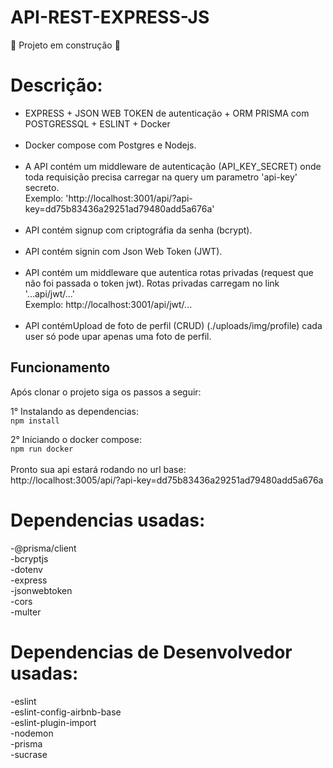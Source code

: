 # API-REST-EXPRESS-JS

:construction: Projeto em construção :construction: <br>

# Descrição:

- EXPRESS + JSON WEB TOKEN de autenticação + ORM PRISMA com POSTGRESSQL + ESLINT + Docker <br>
  <br>
- Docker compose com Postgres e Nodejs.<br>
  <br>
- A API contém um middleware de autenticação (API_KEY_SECRET) onde toda requisição precisa carregar na query um parametro 'api-key' secreto.<br>
  Exemplo: 'http://localhost:3001/api/?api-key=dd75b83436a29251ad79480add5a676a'<br>
  <br>
- API contém signup com criptográfia da senha (bcrypt).<br>
  <br>
- API contém signin com Json Web Token (JWT).<br>
  <br>
- API contém um middleware que autentica rotas privadas (request que não foi passada o token jwt). Rotas privadas carregam no link '...api/jwt/...'<br>
  Exemplo: http://localhost:3001/api/jwt/...<br>
  <br>
- API contémUpload de foto de perfil (CRUD) (./uploads/img/profile) cada user só pode upar apenas uma foto de perfil.<br>

## Funcionamento

Após clonar o projeto siga os passos a seguir:<br>

1° Instalando as dependencias:<br>
`npm install`<br>

2° Iniciando o docker compose:<br>
`npm run docker`<br>
<br>
Pronto sua api estará rodando no url base:<br>
http://localhost:3005/api/?api-key=dd75b83436a29251ad79480add5a676a<br>

# Dependencias usadas:

-@prisma/client<br>
-bcryptjs<br>
-dotenv<br>
-express<br>
-jsonwebtoken<br>
-cors<br>
-multer<br>

# Dependencias de Desenvolvedor usadas:

-eslint<br>
-eslint-config-airbnb-base<br>
-eslint-plugin-import<br>
-nodemon<br>
-prisma<br>
-sucrase<br>
